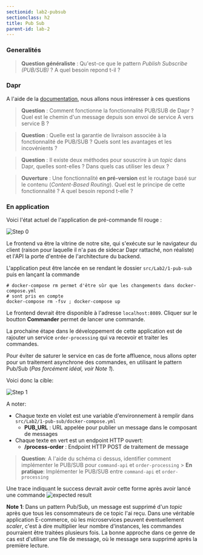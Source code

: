 ```yaml
---
sectionid: lab2-pubsub
sectionclass: h2
title: Pub Sub
parent-id: lab-2
---
```


### Generalités

> **Question généraliste** : Qu'est-ce que le pattern _Publish Subscribe (PUB/SUB)_ ? A quel besoin repond t-il ?

### Dapr

A l'aide de la [documentation](https://docs.dapr.io/developing-applications/building-blocks/pubsub/), nous allons nous intéresser à ces questions

> **Question** : Comment fonctionne la fonctionnalité PUB/SUB de Dapr ? Quel est le chemin d'un message depuis son envoi de service A vers service B ?

> **Question** : Quelle est la garantie de livraison associée à la fonctionnalité de PUB/SUB ? Quels sont les avantages et les incovénients ?

> **Question** : Il existe deux méthodes pour souscrire à un _topic_ dans Dapr, quelles sont-elles ? Dans quels cas utiliser les deux ?

> **Ouverture** : Une fonctionnalité **en pré-version** est le routage basé sur le contenu (_Content-Based Routing_). Quel est le principe de cette fonctionnalité ? A quel besoin repond t-elle ?

### En application

Voici l'état actuel de l'application de pré-commande fil rouge :

![Step 0](/media/lab2/app-step-0.png)

Le frontend va être la vitrine de notre site, qui s'exécute sur le navigateur du client (raison pour laquelle il n'a pas de sidecar Dapr rattaché, non réaliste) et l'API la porte d'entrée de l'architecture du backend.

L'application peut être lancée en se rendant le dossier `src/Lab2/1-pub-sub` puis en lançant la commande

```shell
# docker-compose rm permet d'être sûr que les changements dans docker-compose.yml
# sont pris en compte
docker-compose rm -fsv ; docker-compose up
```

Le frontend devrait être disponible à l'adresse `localhost:8089`. Cliquer sur le boutton **Commander** permet de lancer une commande.

La prochaine étape dans le développement de cette application est de rajouter un service `order-processing` qui va recevoir et traiter les commandes.

Pour éviter de saturer le service en cas de forte affluence, nous allons opter pour un traitement asynchrone des commandes, en utilisant le pattern Pub/Sub (_Pas forcément idéal, voir Note 1_).

Voici donc la cible:

![Step 1](/media/lab2/pubsub/app-step-1-pubsub.png)

A noter:

- Chaque texte en violet est une variable d'environnement à remplir dans `src/Lab2/1-pub-sub/docker-compose.yml`
  - **PUB_URL** : URL appelée pour publier un message dans le composant de messages
- Chaque texte en vert est un endpoint HTTP ouvert:
  - **/process-order** : Endpoint HTTP POST de traitement de message

> **Question**: A l'aide du schéma ci dessus, identifier comment implémenter le PUB/SUB pour `command-api` et `order-processing` > **En pratique**: Implémenter le PUB/SUB entre `command-api` et `order-processing`

Une trace indiquant le success devrait avoir cette forme après avoir lancé une commande
![expected result](/media/Lab2/pubsub/expected-result.png)

**Note 1**: Dans un pattern Pub/Sub, un message est supprimé d'un _topic_ après que tous les consommateurs de ce topic l'ai reçu. Dans une véritable application E-commerce, où les microservices peuvent éventuellement _scaler_, c'est à dire multiplier leur nombre d'instances, les commandes pourraient être traitées plusieurs fois. La bonne approche dans ce genre de cas est d'utiliser une file de message, où le message sera supprimé après la première lecture.
